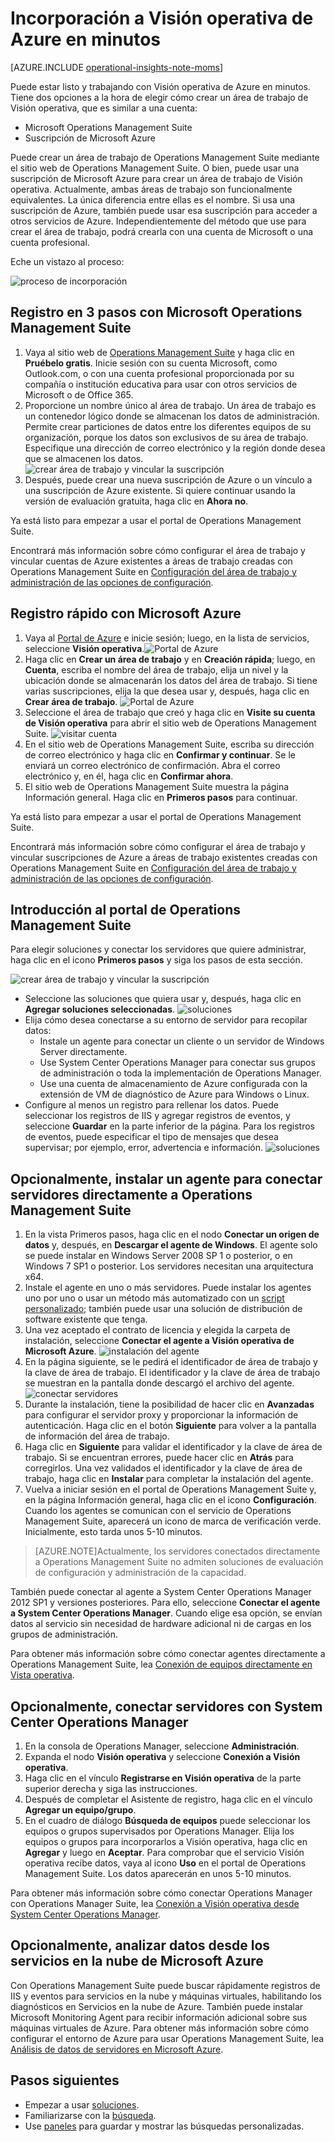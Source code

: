 <properties
    pageTitle="Incorporación a Visión operativa en minutos | Microsoft Azure"
	description="Obtenga información acerca de empezar a trabajar con Visión operativa de Azure en minutos"
	services="operational-insights"
	documentationCenter=""
	authors="bandersmsft"
	manager="jwhit"
	editor=""/>

<tags
    ms.service="operational-insights"
	ms.workload="operational-insights"
	ms.tgt_pltfrm="na"
	ms.devlang="na"
	ms.topic="hero-article"
	ms.date="08/27/2015"
	ms.author="banders"/>

# Incorporación a Visión operativa de Azure en minutos


[AZURE.INCLUDE [operational-insights-note-moms](../../includes/operational-insights-note-moms.md)]

Puede estar listo y trabajando con Visión operativa de Azure en minutos. Tiene dos opciones a la hora de elegir cómo crear un área de trabajo de Visión operativa, que es similar a una cuenta:

- Microsoft Operations Management Suite
- Suscripción de Microsoft Azure

Puede crear un área de trabajo de Operations Management Suite mediante el sitio web de Operations Management Suite. O bien, puede usar una suscripción de Microsoft Azure para crear un área de trabajo de Visión operativa. Actualmente, ambas áreas de trabajo son funcionalmente equivalentes. La única diferencia entre ellas es el nombre. Si usa una suscripción de Azure, también puede usar esa suscripción para acceder a otros servicios de Azure. Independientemente del método que use para crear el área de trabajo, podrá crearla con una cuenta de Microsoft o una cuenta profesional.

Eche un vistazo al proceso:

![proceso de incorporación](./media/operational-insights-onboard-in-minutes/onboard-oms.png)

## Registro en 3 pasos con Microsoft Operations Management Suite

1. Vaya al sitio web de [Operations Management Suite](http://microsoft.com/oms) y haga clic en **Pruébelo gratis**. Inicie sesión con su cuenta Microsoft, como Outlook.com, o con una cuenta profesional proporcionada por su compañía o institución educativa para usar con otros servicios de Microsoft o de Office 365.
2. Proporcione un nombre único al área de trabajo. Un área de trabajo es un contenedor lógico donde se almacenan los datos de administración. Permite crear particiones de datos entre los diferentes equipos de su organización, porque los datos son exclusivos de su área de trabajo. Especifique una dirección de correo electrónico y la región donde desea que se almacenen los datos.![crear área de trabajo y vincular la suscripción](./media/operational-insights-onboard-in-minutes/create-workspace-link-sub.png)
3. Después, puede crear una nueva suscripción de Azure o un vínculo a una suscripción de Azure existente. Si quiere continuar usando la versión de evaluación gratuita, haga clic en **Ahora no**.

Ya está listo para empezar a usar el portal de Operations Management Suite.

Encontrará más información sobre cómo configurar el área de trabajo y vincular cuentas de Azure existentes a áreas de trabajo creadas con Operations Management Suite en [Configuración del área de trabajo y administración de las opciones de configuración](operational-insights-setup-workspace.md).

## Registro rápido con Microsoft Azure

1. Vaya al [Portal de Azure](https://manage.windowsazure.com) e inicie sesión; luego, en la lista de servicios, seleccione **Visión operativa**.![Portal de Azure](./media/operational-insights-onboard-in-minutes/azure-portal-op-insights.png)
2. Haga clic en **Crear un área de trabajo** y en **Creación rápida**; luego, en **Cuenta**, escriba el nombre del área de trabajo, elija un nivel y la ubicación donde se almacenarán los datos del área de trabajo. Si tiene varias suscripciones, elija la que desea usar y, después, haga clic en **Crear área de trabajo**. ![Portal de Azure](./media/operational-insights-onboard-in-minutes/quick-create.png)
3. Seleccione el área de trabajo que creó y haga clic en **Visite su cuenta de Visión operativa** para abrir el sitio web de Operations Management Suite. ![visitar cuenta](./media/operational-insights-onboard-in-minutes/visit-account.png)
4. En el sitio web de Operations Management Suite, escriba su dirección de correo electrónico y haga clic en **Confirmar y continuar**. Se le enviará un correo electrónico de confirmación. Abra el correo electrónico y, en él, haga clic en **Confirmar ahora**.
5. El sitio web de Operations Management Suite muestra la página Información general. Haga clic en **Primeros pasos** para continuar.

Ya está listo para empezar a usar el portal de Operations Management Suite.

Encontrará más información sobre cómo configurar el área de trabajo y vincular suscripciones de Azure a áreas de trabajo existentes creadas con Operations Management Suite en [Configuración del área de trabajo y administración de las opciones de configuración](operational-insights-setup-workspace.md).

## Introducción al portal de Operations Management Suite
Para elegir soluciones y conectar los servidores que quiere administrar, haga clic en el icono **Primeros pasos** y siga los pasos de esta sección.

![crear área de trabajo y vincular la suscripción](./media/operational-insights-onboard-in-minutes/get-started.png)

- Seleccione las soluciones que quiera usar y, después, haga clic en **Agregar soluciones seleccionadas**. ![soluciones](./media/operational-insights-onboard-in-minutes/solutions.png)
- Elija cómo desea conectarse a su entorno de servidor para recopilar datos:
    - Instale un agente para conectar un cliente o un servidor de Windows Server directamente.
    - Use System Center Operations Manager para conectar sus grupos de administración o toda la implementación de Operations Manager.
    - Use una cuenta de almacenamiento de Azure configurada con la extensión de VM de diagnóstico de Azure para Windows o Linux.
- Configure al menos un registro para rellenar los datos. Puede seleccionar los registros de IIS y agregar registros de eventos, y seleccione **Guardar** en la parte inferior de la página. Para los registros de eventos, puede especificar el tipo de mensajes que desea supervisar; por ejemplo, error, advertencia e información. ![soluciones](./media/operational-insights-onboard-in-minutes/logs.png)

## Opcionalmente, instalar un agente para conectar servidores directamente a Operations Management Suite
1. En la vista Primeros pasos, haga clic en el nodo **Conectar un origen de datos** y, después, en **Descargar el agente de Windows**. El agente solo se puede instalar en Windows Server 2008 SP 1 o posterior, o en Windows 7 SP1 o posterior. Los servidores necesitan una arquitectura x64.
2. Instale el agente en uno o más servidores. Puede instalar los agentes uno por uno o usar un método más automatizado con un [script personalizado](operational-insights-direct-agent.md#configure-the-microsoft-monitoring-agent-optional); también puede usar una solución de distribución de software existente que tenga.
3. Una vez aceptado el contrato de licencia y elegida la carpeta de instalación, seleccione **Conectar el agente a Visión operativa de Microsoft Azure**. ![instalación del agente](./media/operational-insights-onboard-in-minutes/agent.png)
4. En la página siguiente, se le pedirá el identificador de área de trabajo y la clave de área de trabajo. El identificador y la clave de área de trabajo se muestran en la pantalla donde descargó el archivo del agente. ![conectar servidores](./media/operational-insights-onboard-in-minutes/key.png)
5. Durante la instalación, tiene la posibilidad de hacer clic en **Avanzadas** para configurar el servidor proxy y proporcionar la información de autenticación. Haga clic en el botón **Siguiente** para volver a la pantalla de información del área de trabajo.
6. Haga clic en **Siguiente** para validar el identificador y la clave de área de trabajo. Si se encuentran errores, puede hacer clic en **Atrás** para corregirlos. Una vez validados el identificador y la clave de área de trabajo, haga clic en **Instalar** para completar la instalación del agente.
7. Vuelva a iniciar sesión en el portal de Operations Management Suite y, en la página Información general, haga clic en el icono **Configuración**. Cuando los agentes se comunican con el servicio de Operations Management Suite, aparecerá un icono de marca de verificación verde. Inicialmente, esto tarda unos 5-10 minutos.

> [AZURE.NOTE]Actualmente, los servidores conectados directamente a Operations Management Suite no admiten soluciones de evaluación de configuración y administración de la capacidad.

También puede conectar al agente a System Center Operations Manager 2012 SP1 y versiones posteriores. Para ello, seleccione **Conectar el agente a System Center Operations Manager**. Cuando elige esa opción, se envían datos al servicio sin necesidad de hardware adicional ni de cargas en los grupos de administración.

Para obtener más información sobre cómo conectar agentes directamente a Operations Management Suite, lea [Conexión de equipos directamente en Vista operativa](operational-insights-direct-agent.md).

## Opcionalmente, conectar servidores con System Center Operations Manager

1. En la consola de Operations Manager, seleccione **Administración**.
2. Expanda el nodo **Visión operativa** y seleccione **Conexión a Visión operativa**.
3. Haga clic en el vínculo **Registrarse en Visión operativa** de la parte superior derecha y siga las instrucciones.
4. Después de completar el Asistente de registro, haga clic en el vínculo **Agregar un equipo/grupo**.
5. En el cuadro de diálogo **Búsqueda de equipos** puede seleccionar los equipos o grupos supervisados por Operations Manager. Elija los equipos o grupos para incorporarlos a Visión operativa, haga clic en **Agregar** y luego en **Aceptar**. Para comprobar que el servicio Visión operativa recibe datos, vaya al icono **Uso** en el portal de Operations Management Suite. Los datos aparecerán en unos 5-10 minutos.

Para obtener más información sobre cómo conectar Operations Manager con Operations Manager Suite, lea [Conexión a Visión operativa desde System Center Operations Manager](operational-insights-connect-scom.md).

## Opcionalmente, analizar datos desde los servicios en la nube de Microsoft Azure

Con Operations Management Suite puede buscar rápidamente registros de IIS y eventos para servicios en la nube y máquinas virtuales, habilitando los diagnósticos en Servicios en la nube de Azure. También puede instalar Microsoft Monitoring Agent para recibir información adicional sobre sus máquinas virtuales de Azure. Para obtener más información sobre cómo configurar el entorno de Azure para usar Operations Management Suite, lea [Análisis de datos de servidores en Microsoft Azure](operational-insights-analyze-data-azure.md).


## Pasos siguientes
- Empezar a usar [soluciones](operational-insights-solutions.md).
- Familiarizarse con la [búsqueda](operational-insights-search.md).
- Use [paneles](operational-insights-use-dashboards.md) para guardar y mostrar las búsquedas personalizadas.

<!---HONumber=September15_HO1-->